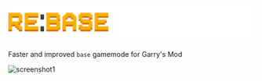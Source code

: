 # ![logo](https://github.com/Pika-Software/gmod_rebase/blob/main/gamemodes/base/logo.png?raw=true)
Faster and improved `base` gamemode for Garry's Mod

![screenshot1](https://i.imgur.com/E69jDPQ.png)
